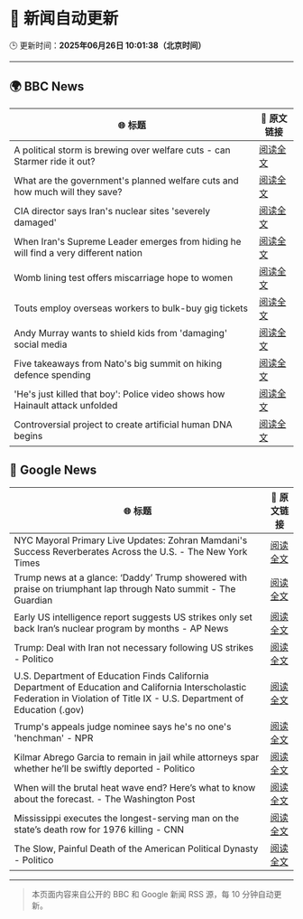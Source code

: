 # 🧠 新闻自动更新

🕒 更新时间：**2025年06月26日 10:01:38（北京时间）**

---

## 🌍 BBC News

| 🌐 标题 | 🔗 原文链接 |
|--------|-------------|
| A political storm is brewing over welfare cuts - can Starmer ride it out? | [阅读全文](https://www.bbc.com/news/articles/cn0z45d641do) |
| What are the government's planned welfare cuts and how much will they save? | [阅读全文](https://www.bbc.com/news/articles/cdjxygjrk9ro) |
| CIA director says Iran's nuclear sites 'severely damaged' | [阅读全文](https://www.bbc.com/news/articles/c5yk942y437o) |
| When Iran's Supreme Leader emerges from hiding he will find a very different nation | [阅读全文](https://www.bbc.com/news/articles/c0j4g1ll8yqo) |
| Womb lining test offers miscarriage hope to women | [阅读全文](https://www.bbc.com/news/articles/c39zvjmmwndo) |
| Touts employ overseas workers to bulk-buy gig tickets | [阅读全文](https://www.bbc.com/news/articles/c04e9k1vllro) |
| Andy Murray wants to shield kids from 'damaging' social media | [阅读全文](https://www.bbc.com/sport/tennis/articles/cpqn22erd10o) |
| Five takeaways from Nato's big summit on hiking defence spending | [阅读全文](https://www.bbc.com/news/articles/cvg8pd2y80go) |
| 'He's just killed that boy': Police video shows how Hainault attack unfolded | [阅读全文](https://www.bbc.com/news/articles/clyx0xkjmmgo) |
| Controversial project to create artificial human DNA begins | [阅读全文](https://www.bbc.com/news/articles/c6256wpn97ro) |

## 📰 Google News

| 🌐 标题 | 🔗 原文链接 |
|--------|-------------|
| NYC Mayoral Primary Live Updates: Zohran Mamdani's Success Reverberates Across the U.S. - The New York Times | [阅读全文](https://news.google.com/rss/articles/CBMiigFBVV95cUxOTUJHRXI3M2FSUlhwLV9rbzlQd1RMdGhvMi1ZVU1QNkhhdUdmOGVNZ3JxNTlSZS1LX1lZM0N4WTJjWHNzcmRlZmxkclRiZ1hWc0NkUng2N2o2NmQ5SExadTJzSGp2TG1teHZGQzhzN1Z5R2NQajVtOTFnZ053WVZIZGZkdE95X0RCSkE?oc=5) |
| Trump news at a glance: ‘Daddy’ Trump showered with praise on triumphant lap through Nato summit - The Guardian | [阅读全文](https://news.google.com/rss/articles/CBMingFBVV95cUxPSS1fVXJrcWJsUFFhRUNaV0xTaUUydUpmQmFGVldZNkF1VXVzMElRVFI4SUo2RHBVRjFZYTZtOWFyLVVCZ005RFdNT0JPUXFOSzFsQUpNZnIzVGpjcVlOV1lxRzJVQkFzRDRPVFc2dVIwd2o5Y2lKeWZCWENCQmVtdWk1TlVEdlJPektVZlZnakR1dTkzMHRLRzVRNGE3dw?oc=5) |
| Early US intelligence report suggests US strikes only set back Iran’s nuclear program by months - AP News | [阅读全文](https://news.google.com/rss/articles/CBMipgFBVV95cUxNOTY4UFQ0eGpLeEVpSHFqdEg2Wjh3M0xGX3N0RFRDdXFXUmd0emUxS1E1TE1DR1lYcWlTT1l0TGE4S0tCSDJwMmtpMjdRUFc4cEw4M2xZZ2lFU05RV3VrdkJoQnJRRG9pQWU4QVJ2cjdTZjdsSWhGbmc5UHlSV3RkdHRPdFc2UmEwMVE2c3pSMkQxZjE3dUY2LVd1WjYtRmhudlpVeGVn?oc=5) |
| Trump: Deal with Iran not necessary following US strikes - Politico | [阅读全文](https://news.google.com/rss/articles/CBMic0FVX3lxTE1ZeXdnZFhYbTI2b1pPSTVfRGVRRlJhbHVVelBrcDRscDhuMXRHM2w2aGhVWVVvSFVzMEpjZjNlRV9DZ0Q3Z3VkWUZDQ3hsMDg5MlRIUWdwRGNLRDk3YlBJajBhSWNMalF2Y2I2cWwyd2ZXdFU?oc=5) |
| U.S. Department of Education Finds California Department of Education and California Interscholastic Federation in Violation of Title IX - U.S. Department of Education (.gov) | [阅读全文](https://news.google.com/rss/articles/CBMihgJBVV95cUxPYmp0S3UyRzhITEMxcnliS1dsbWQ1OFdBeUs4Nzh6elhCZC0ybFZfSkhEUGxGb3FqYW1UaGE0dGpKS2FqdUZRYWxueWd5cEhiY0JWOHBuenpVVG52MHVnYnF0cWpmTllHNTF5aEFtMUdmbEJ2WE9ZVnozS2hTTWNVWndpd3plOUZOYXJod3FkektWR0ZpTnlvTTI1VzNyVkZIQTljcnI4dlJRTmxXWFFtbWhtM0lKZExpaEwwd1NrOVdBTVVKRURMRHlPRWJvNUJ5d04zR0JHYUxSQW9qWk5kalFzR1hKNGc0OWdzUXhTT1NWci1GdFN6d2tZZWtGclpGM0dQNGJn?oc=5) |
| Trump's appeals judge nominee says he's no one's 'henchman' - NPR | [阅读全文](https://news.google.com/rss/articles/CBMif0FVX3lxTE4xbmNYOVRRVEl3R0p1YjN1MkNmLTFjYVJUd0c5T04wNkZBSWRIcjZtWUd3OC1iT2tjcEZVc0tBejI1VWc4RE9wd1ZvWnA2VEc1amxBUmZZaVgtQ1QzZktCMFYxVVR5cTFTNWJyTGU3X09OcXFXNy10ODBOdUJlVDQ?oc=5) |
| Kilmar Abrego Garcia to remain in jail while attorneys spar whether he’ll be swiftly deported - Politico | [阅读全文](https://news.google.com/rss/articles/CBMimgFBVV95cUxPVGs4ZEp0YnZQNFZ3alNQczk3eXFjc3pzbDVUX09lWjNTZVhqR29xZzBham00dVR6aHM1ekh0ME9neXQyemQxb0s3THQ5YTUtcFZqYnA5bzZmRDZXOTlDenE3U01XZ1VWdkYwa2ZBZUE0LXItSm5KUGl2YVdISHVqbHlKemFMVVozdTljQTR1UWxSWGVpeXZpbWNn?oc=5) |
| When will the brutal heat wave end? Here’s what to know about the forecast. - The Washington Post | [阅读全文](https://news.google.com/rss/articles/CBMiiwFBVV95cUxQYWIwSVRYSmFSWFJvZWUwN0NLaGQ4R0NhOGVDVURFQ3pXYWczV2JRb2hIcHJTd2M2U1BQZGp2aDZoNENTRlJNbTYtaFlzVWttQi1sb1lBZHBHOHhiZFJ0c0JqY3VzblRZelhaVlBhSERQUE9ndU5jZTl2Ny1HXzU3SjRvZG9EUC1vRmRj?oc=5) |
| Mississippi executes the longest-serving man on the state’s death row for 1976 killing - CNN | [阅读全文](https://news.google.com/rss/articles/CBMigwFBVV95cUxNSzVybEUyQUU3NWNUaFhEZk53M01jT0lnQzFrbDE0TWNqM0RjM3RiWTNOU1NxMHZYbXBwTV84cG93NjZTbnZsemdGd29uWF9ZMlA3SWZ2cmlRbnhoTWdHS2tLZU1tM0R5RVdpdVVaQkg0VjY0RURmbEx5UGxvQjVvUG1Ka9IBiAFBVV95cUxOY3pmOHo3ZWxoLUd0aXlqWVFCbXVUR3R3SUowbkhZMU50X25oSUVXdXVBQ2JLTU56Mm5VdVNwTkdNakx1S2hNRkFJNGl1azgyNjVDNWhiMzlRZkFXc2l6UHV4Y1JOT0kyV2U0Y3hMRXQ0Y3NkTExXa0ZzbHZzVmFJNVFZeXdjZ19L?oc=5) |
| The Slow, Painful Death of the American Political Dynasty - Politico | [阅读全文](https://news.google.com/rss/articles/CBMifEFVX3lxTE84NVVYTXc2el9QRU9xZWdHdm5UTzhLTzFrenNCME9LYjdrcFFjTC16cVVaUXN2MVEzQjJSS2VSano1d0NzUTBKZHNLMVg3UVFsZ2ZzSHNzZzVhTW5rZ2c2OGlvRW5MRXdiTURMSm5PQjZrc0pQZDBacmVnUFY?oc=5) |

---
> 本页面内容来自公开的 BBC 和 Google 新闻 RSS 源，每 10 分钟自动更新。